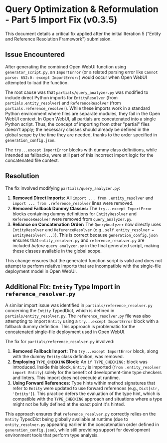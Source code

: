 # Query Optimization & Reformulation - Part 5 Import Fix (v0.3.5)

This document details a critical fix applied after the initial Iteration 5 ("Entity and Reference Resolution Framework") submission.

## Issue Encountered

After generating the combined Open WebUI function using `generator_script.py`, an `ImportError` (or a related parsing error like `Cannot parse: 652:0: except ImportError:`) would occur when Open WebUI attempted to load the function.

The root cause was that `partials/query_analyzer.py` was modified to include direct Python imports for `EntityResolver` (from `partials.entity_resolver`) and `ReferenceResolver` (from `partials.reference_resolver`). While these imports work in a standard Python environment where files are separate modules, they fail in the Open WebUI context. In Open WebUI, all partials are concatenated into a single Python script. Thus, the concept of importing from other "partial" files doesn't apply; the necessary classes should already be defined in the global scope by the time they are needed, thanks to the order specified in `generation_config.json`.

The `try...except ImportError` blocks with dummy class definitions, while intended as fallbacks, were still part of this incorrect import logic for the concatenated file context.

## Resolution

The fix involved modifying `partials/query_analyzer.py`:

1.  **Removed Direct Imports:** All `import ... from .entity_resolver` and `import ... from .reference_resolver` lines were removed.
2.  **Removed Fallback Dummy Classes:** The `try...except ImportError` blocks containing dummy definitions for `EntityResolver` and `ReferenceResolver` were removed from `query_analyzer.py`.
3.  **Reliance on Concatenation Order:** The `QueryAnalyzer` now directly uses `EntityResolver` and `ReferenceResolver` (e.g., `self.entity_resolver = EntityResolver(...)`). This is correct because `generation_config.json` ensures that `entity_resolver.py` and `reference_resolver.py` are included *before* `query_analyzer.py` in the final generated script, making these classes available in the global scope.

This change ensures that the generated function script is valid and does not attempt to perform relative imports that are incompatible with the single-file deployment model in Open WebUI.

## Additional Fix: `Entity` Type Import in `reference_resolver.py`

A similar import issue was identified in `partials/reference_resolver.py` concerning the `Entity` TypedDict, which is defined in `partials/entity_resolver.py`. The `reference_resolver.py` file was also attempting to import `Entity` using a `try...except ImportError` block with a fallback dummy definition. This approach is problematic for the concatenated single-file deployment used in Open WebUI.

The fix for `partials/reference_resolver.py` involved:

1.  **Removed Fallback Import:** The `try...except ImportError` block, along with the dummy `Entity` class definition, was removed.
2.  **Employing `TYPE_CHECKING` Block:** An `if TYPE_CHECKING:` block was introduced. Inside this block, `Entity` is imported (`from .entity_resolver import Entity`) solely for the benefit of development-time type checkers and linters. This import does not execute at runtime.
3.  **Using Forward References:** Type hints within method signatures that refer to `Entity` were updated to use forward references (e.g., `Dict[str, 'Entity']`). This practice defers the evaluation of the type hint, which is compatible with the `TYPE_CHECKING` approach and situations where a type might not be fully defined at the exact point it's hinted.

This approach ensures that `reference_resolver.py` correctly relies on the `Entity` TypedDict being globally available at runtime (due to `entity_resolver.py` appearing earlier in the concatenation order defined in `generation_config.json`), while still providing support for development environment tools that perform type analysis.
